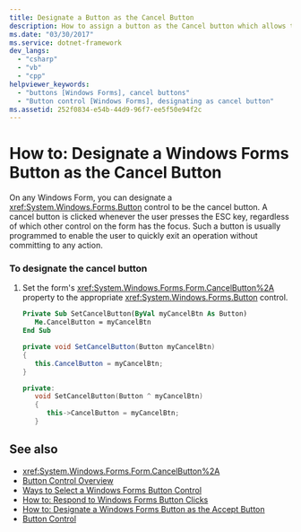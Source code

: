 ```yaml
---
title: Designate a Button as the Cancel Button
description: How to assign a button as the Cancel button which allows the user to quickly exit an operation rather than commit to any action.
ms.date: "03/30/2017"
ms.service: dotnet-framework
dev_langs:
  - "csharp"
  - "vb"
  - "cpp"
helpviewer_keywords:
  - "buttons [Windows Forms], cancel buttons"
  - "Button control [Windows Forms], designating as cancel button"
ms.assetid: 252f0834-e54b-44d9-96f7-ee5f50e94f2c
---
```

# How to: Designate a Windows Forms Button as the Cancel Button

On any Windows Form, you can designate a <xref:System.Windows.Forms.Button> control to be the cancel button. A cancel button is clicked whenever the user presses the ESC key, regardless of which other control on the form has the focus. Such a button is usually programmed to enable the user to quickly exit an operation without committing to any action.

### To designate the cancel button

1. Set the form's <xref:System.Windows.Forms.Form.CancelButton%2A> property to the appropriate <xref:System.Windows.Forms.Button> control.

    ```vb
    Private Sub SetCancelButton(ByVal myCancelBtn As Button)
       Me.CancelButton = myCancelBtn
    End Sub
    ```

    ```csharp
    private void SetCancelButton(Button myCancelBtn)
    {
       this.CancelButton = myCancelBtn;
    }
    ```

    ```cpp
    private:
       void SetCancelButton(Button ^ myCancelBtn)
       {
          this->CancelButton = myCancelBtn;
       }
    ```

## See also

- <xref:System.Windows.Forms.Form.CancelButton%2A>
- [Button Control Overview](button-control-overview-windows-forms.md)
- [Ways to Select a Windows Forms Button Control](ways-to-select-a-windows-forms-button-control.md)
- [How to: Respond to Windows Forms Button Clicks](how-to-respond-to-windows-forms-button-clicks.md)
- [How to: Designate a Windows Forms Button as the Accept Button](how-to-designate-a-windows-forms-button-as-the-accept-button.md)
- [Button Control](button-control-windows-forms.md)
